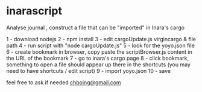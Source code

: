 # inarascript
Analyse journal , construct a file that can be "imported" in Inara's cargo

1 - download nodejs
2 - npm install
3 - edit cargoUpdate.js virgincargo & file path
4 - run script with "node cargoUpdate.js"
5 - look for the yoyo.json file
6 - create bookmark in browser, copy paste the scriptBrowser.js content in the URL of the bookmark
7 - go to inara's cargo page
8 - click bookmark, something to open a file should appear up there in the shortcuts (you may need to have shortcuts / edit script)
9 - import yoyo.json
10 - save

feel free to ask if needed chboing@gmail.com
